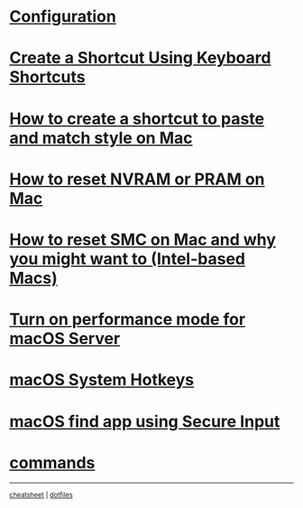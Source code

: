 # [Configuration](Configuration.md)
# [Create a Shortcut Using Keyboard Shortcuts](<Create a Shortcut Using Keyboard Shortcuts.md>)
# [How to create a shortcut to paste and match style on Mac](<How to create a shortcut to paste and match style on Mac - 9to5Mac.md>)
# [How to reset NVRAM or PRAM on Mac](<How to reset NVRAM or PRAM on Mac - iGeeksBlog.md>)
# [How to reset SMC on Mac and why you might want to (Intel-based Macs)](<How to reset SMC on Mac and why you might want to (Intel-based Macs) - iGeeksBlog.md>)
# [Turn on performance mode for macOS Server](<Turn on performance mode for macOS Server - Apple Support.md>)
# [macOS System Hotkeys](<macOS System Hotkeys.md>)
# [macOS find app using Secure Input](<macOS find app using Secure Input.md>)
# [commands](<commands.md>)
---
<sup>[cheatsheet](https://github.com/Lockyc/cheatsheet) | [dotfiles](https://github.com/Lockyc/dotfiles)<sup>

